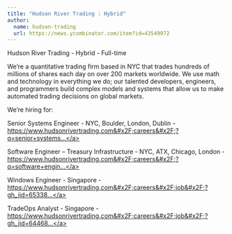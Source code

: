 ```yaml
---
title: "Hudson River Trading : Hybrid"
author:
  name: hudson-trading
  url: https://news.ycombinator.com/item?id=43549972
---
```

Hudson River Trading - Hybrid - Full-time

We’re a quantitative trading firm based in NYC that trades hundreds of millions of shares each day on over 200 markets worldwide. We use math and technology in everything we do; our talented developers, engineers, and programmers build complex models and systems that allow us to make automated trading decisions on global markets.

We’re hiring for:

Senior Systems Engineer - NYC, Boulder, London, Dublin - <a href="https:&#x2F;&#x2F;www.hudsonrivertrading.com&#x2F;careers&#x2F;?q=senior+systems&amp;gh_src=5fa576731us" rel="nofollow">https:&#x2F;&#x2F;www.hudsonrivertrading.com&#x2F;careers&#x2F;?q=senior+systems...</a>

Software Engineer – Treasury Infrastructure - NYC, ATX, Chicago, London - <a href="https:&#x2F;&#x2F;www.hudsonrivertrading.com&#x2F;careers&#x2F;?q=software+engineer+-+treasury+infrastructure&amp;gh_src=5fa576731us" rel="nofollow">https:&#x2F;&#x2F;www.hudsonrivertrading.com&#x2F;careers&#x2F;?q=software+engin...</a>

Windows Engineer - Singapore - <a href="https:&#x2F;&#x2F;www.hudsonrivertrading.com&#x2F;careers&#x2F;job&#x2F;?gh_jid=6533898&amp;req_id=R-000410&amp;gh_src=5fa576731us" rel="nofollow">https:&#x2F;&#x2F;www.hudsonrivertrading.com&#x2F;careers&#x2F;job&#x2F;?gh_jid=65338...</a>

TradeOps Analyst - Singapore - <a href="https:&#x2F;&#x2F;www.hudsonrivertrading.com&#x2F;careers&#x2F;job&#x2F;?gh_jid=6446852&amp;req_id=R-000380&amp;gh_src=5fa576731us" rel="nofollow">https:&#x2F;&#x2F;www.hudsonrivertrading.com&#x2F;careers&#x2F;job&#x2F;?gh_jid=64468...</a>
<JobApplication />
